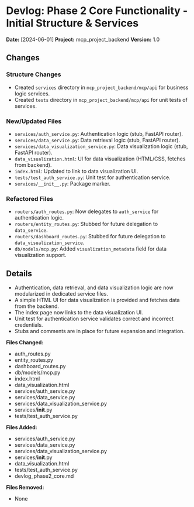 # Devlog: Phase 2 Core Functionality - Initial Structure & Services

**Date:** [2024-06-01]
**Project:** mcp_project_backend
**Version:** 1.0

## Changes

### Structure Changes

- Created `services` directory in `mcp_project_backend/mcp/api` for business logic services.
- Created `tests` directory in `mcp_project_backend/mcp/api` for unit tests of services.

### New/Updated Files

- `services/auth_service.py`: Authentication logic (stub, FastAPI router).
- `services/data_service.py`: Data retrieval logic (stub, FastAPI router).
- `services/data_visualization_service.py`: Data visualization logic (stub, FastAPI router).
- `data_visualization.html`: UI for data visualization (HTML/CSS, fetches from backend).
- `index.html`: Updated to link to data visualization UI.
- `tests/test_auth_service.py`: Unit test for authentication service.
- `services/__init__.py`: Package marker.

### Refactored Files

- `routers/auth_routes.py`: Now delegates to `auth_service` for authentication logic.
- `routers/entity_routes.py`: Stubbed for future delegation to `data_service`.
- `routers/dashboard_routes.py`: Stubbed for future delegation to `data_visualization_service`.
- `db/models/mcp.py`: Added `visualization_metadata` field for data visualization support.

## Details

- Authentication, data retrieval, and data visualization logic are now modularized in dedicated service files.
- A simple HTML UI for data visualization is provided and fetches data from the backend.
- The index page now links to the data visualization UI.
- Unit test for authentication service validates correct and incorrect credentials.
- Stubs and comments are in place for future expansion and integration.

**Files Changed:**

- auth_routes.py
- entity_routes.py
- dashboard_routes.py
- db/models/mcp.py
- index.html
- data_visualization.html
- services/auth_service.py
- services/data_service.py
- services/data_visualization_service.py
- services/**init**.py
- tests/test_auth_service.py

**Files Added:**

- services/auth_service.py
- services/data_service.py
- services/data_visualization_service.py
- services/**init**.py
- data_visualization.html
- tests/test_auth_service.py
- devlog_phase2_core.md

**Files Removed:**

- None
